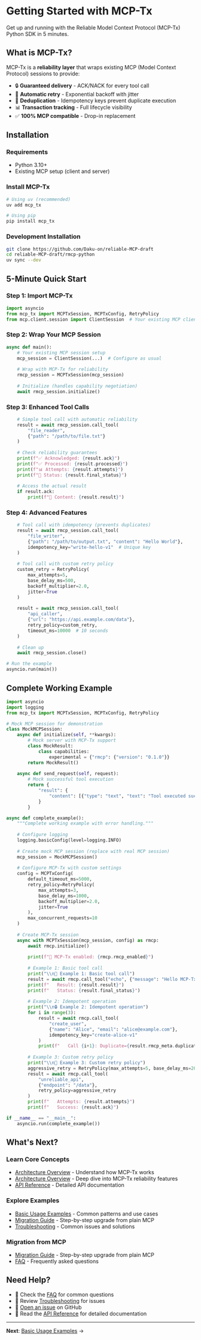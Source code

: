 # Getting Started with MCP-Tx

Get up and running with the Reliable Model Context Protocol (MCP-Tx) Python SDK in 5 minutes.

## What is MCP-Tx?

MCP-Tx is a **reliability layer** that wraps existing MCP (Model Context Protocol) sessions to provide:

- 🔒 **Guaranteed delivery** - ACK/NACK for every tool call
- 🔄 **Automatic retry** - Exponential backoff with jitter  
- 🚫 **Deduplication** - Idempotency keys prevent duplicate execution
- 📊 **Transaction tracking** - Full lifecycle visibility
- ✅ **100% MCP compatible** - Drop-in replacement

## Installation

### Requirements
- Python 3.10+
- Existing MCP setup (client and server)

### Install MCP-Tx

```bash
# Using uv (recommended)
uv add mcp_tx

# Using pip
pip install mcp_tx
```

### Development Installation

```bash
git clone https://github.com/Daku-on/reliable-MCP-draft
cd reliable-MCP-draft/rmcp-python
uv sync --dev
```

## 5-Minute Quick Start

### Step 1: Import MCP-Tx

```python
import asyncio
from mcp_tx import MCPTxSession, MCPTxConfig, RetryPolicy
from mcp.client.session import ClientSession  # Your existing MCP client
```

### Step 2: Wrap Your MCP Session

```python
async def main():
    # Your existing MCP session setup
    mcp_session = ClientSession(...)  # Configure as usual
    
    # Wrap with MCP-Tx for reliability
    rmcp_session = MCPTxSession(mcp_session)
    
    # Initialize (handles capability negotiation)
    await rmcp_session.initialize()
```

### Step 3: Enhanced Tool Calls

```python
    # Simple tool call with automatic reliability
    result = await rmcp_session.call_tool(
        "file_reader",
        {"path": "/path/to/file.txt"}
    )
    
    # Check reliability guarantees
    print(f"✅ Acknowledged: {result.ack}")
    print(f"✅ Processed: {result.processed}")  
    print(f"📊 Attempts: {result.attempts}")
    print(f"🎯 Status: {result.final_status}")
    
    # Access the actual result
    if result.ack:
        print(f"📄 Content: {result.result}")
```

### Step 4: Advanced Features

```python
    # Tool call with idempotency (prevents duplicates)
    result = await rmcp_session.call_tool(
        "file_writer",
        {"path": "/path/to/output.txt", "content": "Hello World"},
        idempotency_key="write-hello-v1"  # Unique key
    )
    
    # Tool call with custom retry policy
    custom_retry = RetryPolicy(
        max_attempts=5,
        base_delay_ms=500,
        backoff_multiplier=2.0,
        jitter=True
    )
    
    result = await rmcp_session.call_tool(
        "api_caller",
        {"url": "https://api.example.com/data"},
        retry_policy=custom_retry,
        timeout_ms=10000  # 10 seconds
    )
    
    # Clean up
    await rmcp_session.close()

# Run the example
asyncio.run(main())
```

## Complete Working Example

```python
import asyncio
import logging
from mcp_tx import MCPTxSession, MCPTxConfig, RetryPolicy

# Mock MCP session for demonstration
class MockMCPSession:
    async def initialize(self, **kwargs):
        # Mock server with MCP-Tx support
        class MockResult:
            class capabilities:
                experimental = {"rmcp": {"version": "0.1.0"}}
        return MockResult()
    
    async def send_request(self, request):
        # Mock successful tool execution
        return {
            "result": {
                "content": [{"type": "text", "text": "Tool executed successfully!"}]
            }
        }

async def complete_example():
    """Complete working example with error handling."""
    
    # Configure logging
    logging.basicConfig(level=logging.INFO)
    
    # Create mock MCP session (replace with real MCP session)
    mcp_session = MockMCPSession()
    
    # Configure MCP-Tx with custom settings
    config = MCPTxConfig(
        default_timeout_ms=5000,
        retry_policy=RetryPolicy(
            max_attempts=3,
            base_delay_ms=1000,
            backoff_multiplier=2.0,
            jitter=True
        ),
        max_concurrent_requests=10
    )
    
    # Create MCP-Tx session
    async with MCPTxSession(mcp_session, config) as rmcp:
        await rmcp.initialize()
        
        print(f"🚀 MCP-Tx enabled: {rmcp.rmcp_enabled}")
        
        # Example 1: Basic tool call
        print("\\n📝 Example 1: Basic tool call")
        result = await rmcp.call_tool("echo", {"message": "Hello MCP-Tx!"})
        print(f"   Result: {result.result}")
        print(f"   Status: {result.final_status}")
        
        # Example 2: Idempotent operation
        print("\\n🔒 Example 2: Idempotent operation") 
        for i in range(3):
            result = await rmcp.call_tool(
                "create_user",
                {"name": "Alice", "email": "alice@example.com"},
                idempotency_key="create-alice-v1"
            )
            print(f"   Call {i+1}: Duplicate={result.rmcp_meta.duplicate}")
        
        # Example 3: Custom retry policy
        print("\\n🔄 Example 3: Custom retry policy")
        aggressive_retry = RetryPolicy(max_attempts=5, base_delay_ms=200)
        result = await rmcp.call_tool(
            "unreliable_api",
            {"endpoint": "/data"},
            retry_policy=aggressive_retry
        )
        print(f"   Attempts: {result.attempts}")
        print(f"   Success: {result.ack}")

if __name__ == "__main__":
    asyncio.run(complete_example())
```

## What's Next?

### Learn Core Concepts
- [Architecture Overview](architecture.md) - Understand how MCP-Tx works
- [Architecture Overview](architecture.md) - Deep dive into MCP-Tx reliability features
- [API Reference](api/mcp-tx-session.md) - Detailed API documentation

### Explore Examples
- [Basic Usage Examples](examples/basic.md) - Common patterns and use cases
- [Migration Guide](migration.md) - Step-by-step upgrade from plain MCP
- [Troubleshooting](troubleshooting.md) - Common issues and solutions

### Migration from MCP
- [Migration Guide](migration.md) - Step-by-step upgrade from plain MCP
- [FAQ](faq.md) - Frequently asked questions

## Need Help?

- 📖 Check the [FAQ](faq.md) for common questions
- 🐛 Review [Troubleshooting](troubleshooting.md) for issues
- 💬 [Open an issue](https://github.com/Daku-on/reliable-MCP-draft/issues) on GitHub
- 📧 Read the [API Reference](api/mcp-tx-session.md) for detailed documentation

---

**Next**: [Basic Usage Examples](examples/basic.md) →
